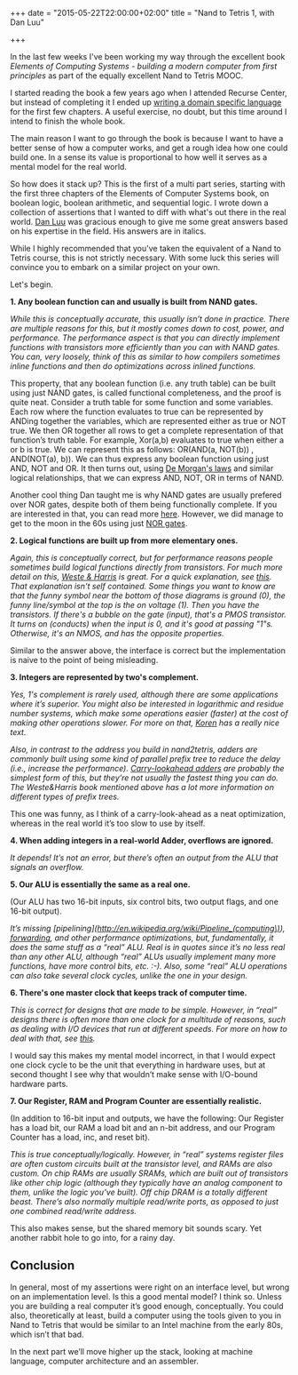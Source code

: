 +++
date = "2015-05-22T22:00:00+02:00"
title = "Nand to Tetris 1, with Dan Luu"

+++

In the last few weeks I've been working my way through the excellent
book *Elements of Computing Systems - building a modern computer from
first principles* as part of the equally excellent Nand to Tetris
MOOC.

<!--more-->

I started reading the book a few years ago when I attended Recurse
Center, but instead of completing it I ended up
[writing a domain specific language](http://blog.oskarth.com/writing-a-dsl-in-clojure)
for the first few chapters. A useful exercise, no doubt, but this time
around I intend to finish the whole book.

The main reason I want to go through the book is because I want to
have a better sense of how a computer works, and get a rough idea how
one could build one. In a sense its value is proportional to how well
it serves as a mental model for the real world.

So how does it stack up? This is the first of a multi part series,
starting with the first three chapters of the Elements of Computer
Systems book, on boolean logic, boolean arithmetic, and sequential
logic. I wrote down a collection of assertions that I wanted to diff
with what's out there in the real world. [Dan Luu](http://danluu.com/)
was gracious enough to give me some great answers based on his
expertise in the field. His answers are in italics.

While I highly recommended that you've taken the equivalent of a Nand
to Tetris course, this is not strictly necessary. With some luck this
series will convince you to embark on a similar project on your own.

Let's begin.

**1. Any boolean function can and usually is built from NAND gates.**

*While this is conceptually accurate, this usually isn’t done in
 practice. There are multiple reasons for this, but it mostly comes
 down to cost, power, and performance. The performance aspect is that
 you can directly implement functions with transistors more
 efficiently than you can with NAND gates. You can, very loosely,
 think of this as similar to how compilers sometimes inline functions
 and then do optimizations across inlined functions.*

This property, that any boolean function (i.e. any truth table) can be
built using just NAND gates, is called functional completeness, and
the proof is quite neat. Consider a truth table for some function and
some variables. Each row where the function evaluates to true can be
represented by ANDing together the variables, which are represented
either as true or NOT true. We then OR together all rows to get a
complete representation of that function’s truth table. For example,
Xor(a,b) evaluates to true when either a or b is true. We can
represent this as follows: OR(AND(a, NOT(b)) , AND(NOT(a), b)). We can
thus express any boolean function using just AND, NOT and OR. It then
turns out, using
[De Morgan's laws](https://en.wikipedia.org/wiki/De_Morgan's_laws) and
similar logical relationships, that we can express AND, NOT, OR in
terms of NAND.

Another cool thing Dan taught me is why NAND gates are usually
prefered over NOR gates, despite both of them being functionally
complete. If you are interested in that, you can read more
[here](https://electronics.stackexchange.com/questions/110649/why-is-nand-gate-preferred-over-nor-gate-in-industry). However,
we did manage to get to the moon in the 60s using just
[NOR gates](https://en.wikipedia.org/wiki/Apollo_Guidance_Computer#Design).

**2. Logical functions are built up from more elementary ones.**

*Again, this is conceptually correct, but for performance reasons
 people sometimes build logical functions directly from
 transistors. For much more detail on this,
 [Weste & Harris](http://www.amazon.com/CMOS-VLSI-Design-Circuits-Perspective/dp/0321547748)
 is great. For a quick explanation, see
 [this](http://www.cerc.utexas.edu/~jaa/vlsi/lectures/3-1.pdf). That
 explanation isn't self contained. Some things you want to know are
 that the funny symbol near the bottom of those diagrams is ground
 (0), the funny line/symbol at the top is the on voltage (1). Then you
 have the transistors. If there's a bubble on the gate (input), that's
 a PMOS transistor. It turns on (conducts) when the input is 0, and
 it's good at passing "1"s. Otherwise, it's an NMOS, and has the
 opposite properties.*

Similar to the answer above, the interface is correct but the implementation is naive to the point of being misleading.

**3. Integers are represented by two's complement.**

*Yes, 1's complement is rarely used, although there are some applications where it’s superior. You might also be interested in logarithmic and residue number systems, which make some operations easier (faster) at the cost of making other operations slower. For more on that, [Koren](http://www.amazon.com/Computer-Arithmetic-Algorithms-Second-Edition/dp/1568811608) has a really nice text.*

*Also, in contrast to the address you build in nand2tetris, adders are
commonly built using some kind of parallel prefix tree to reduce the
delay (i.e., increase the
performance). [Carry-lookahead adders](http://en.wikipedia.org/wiki/Carry-lookahead_adder)
are probably the simplest form of this, but they’re not usually the
fastest thing you can do. The Weste&Harris book mentioned above has a
lot more information on different types of prefix trees.*

This one was funny, as I think of a carry-look-ahead as a neat
optimization, whereas in the real world it’s too slow to use by
itself.

**4. When adding integers in a real-world Adder, overflows are ignored.**

*It depends! It’s not an error, but there’s often an output from the
 ALU that signals an overflow.*

**5. Our ALU is essentially the same as a real one.**

(Our ALU has two 16-bit inputs, six control bits, two output flags,
and one 16-bit output).

*It’s missing
 [pipelining](http://en.wikipedia.org/wiki/Pipeline_(computing\)),
 [forwarding](http://en.wikipedia.org/wiki/Operand_forwarding), and
 other performance optimizations, but, fundamentally, it does the same
 stuff as a “real” ALU. Real is in quotes since it’s no less real than
 any other ALU, although “real” ALUs usually implement many more
 functions, have more control bits, etc. :-). Also, some “real” ALU
 operations can also take several clock cycles, unlike the one in your
 design.*

**6. There's one master clock that keeps track of computer time.**

*This is correct for designs that are made to be simple. However, in
 “real” designs there is often more than one clock for a multitude of
 reasons, such as dealing with I/O devices that run at different
 speeds. For more on how to deal with that, see
 [this](http://www.sunburst-design.com/papers/CummingsSNUG2008Boston_CDC.pdf).*

I would say this makes my mental model incorrect, in that I would
expect one clock cycle to be the unit that everything in hardware
uses, but at second thought I see why that wouldn’t make sense with
I/O-bound hardware parts.

**7. Our Register, RAM and Program Counter are essentially realistic.**

(In addition to 16-bit input and outputs, we have the following: Our
Register has a load bit, our RAM a load bit and an n-bit address, and
our Program Counter has a load, inc, and reset bit).

*This is true conceptually/logically. However, in “real” systems
 register files are often custom circuits built at the transistor
 level, and RAMs are also custom. On chip RAMs are usually SRAMs,
 which are built out of transistors like other chip logic (although
 they typically have an analog component to them, unlike the logic
 you’ve built). Off chip DRAM is a totally different beast. There’s
 also normally multiple read/write ports, as opposed to just one
 combined read/write address.*

This also makes sense, but the shared memory bit sounds scary. Yet
another rabbit hole to go into, for a rainy day.

## Conclusion

In general, most of my assertions were right on an interface level,
but wrong on an implementation level. Is this a good mental model? I
think so. Unless you are building a real computer it’s good enough,
conceptually. You could also, theoretically at least, build a computer
using the tools given to you in Nand to Tetris that would be similar
to an Intel machine from the early 80s, which isn’t that bad.

In the next part we’ll move higher up the stack, looking at machine
language, computer architecture and an assembler.
